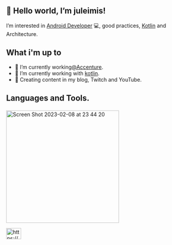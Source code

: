 ## 👋 Hello world, I’m juleimis!

I’m interested in [Android Developer](https://developer.android.com) 💻, good practices, [Kotlin](https://kotlinlang.org/) and Architecture.

## What i'm up to
- 🔭 I’m currently working[@Accenture](https://www.accenture.com/cl-es).
- 🌱 I’m currently working with [kotlin](https://kotlinlang.org/).
- 💬 Creating content in my blog, Twitch and YouTube.

## Languages and Tools. <p align="right">                                                                 
<img width="304" alt="Screen Shot 2023-02-08 at 23 44 20" src="https://user-images.githubusercontent.com/16981896/217704375-f61d2324-ac77-4964-b5cd-d713a539ddd6.png">
  
<p align="left">
<a href="https://codepen.io/https://codepen.io/carlossalvadordiaz" target="blank"><img align="center" src="https://cdn.jsdelivr.net/npm/simple-icons@3.0.1/icons/codepen.svg" alt="https://codepen.io/carlossalvadordiaz" height="30" width="40" /></a>


                                                                     



<!---
juleimisf/juleimisf is a ✨ special ✨ repository because its `README.md` (this file) appears on your GitHub profile.
You can click the Preview link to take a look at your changes.
--->
